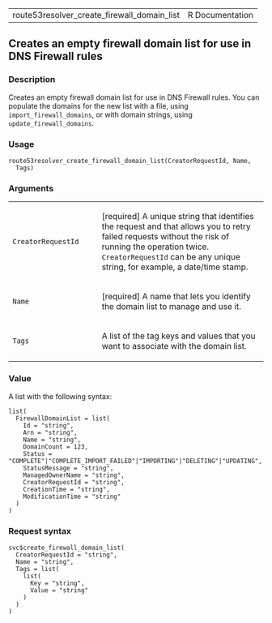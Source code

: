 <table style="width: 100%;">
<tbody>
<tr class="odd">
<td>route53resolver_create_firewall_domain_list</td>
<td style="text-align: right;">R Documentation</td>
</tr>
</tbody>
</table>

## Creates an empty firewall domain list for use in DNS Firewall rules

### Description

Creates an empty firewall domain list for use in DNS Firewall rules. You
can populate the domains for the new list with a file, using
`import_firewall_domains`, or with domain strings, using
`update_firewall_domains`.

### Usage

    route53resolver_create_firewall_domain_list(CreatorRequestId, Name,
      Tags)

### Arguments

<table>
<colgroup>
<col style="width: 35%" />
<col style="width: 65%" />
</colgroup>
<tbody>
<tr class="odd">
<td><code
id="route53resolver_create_firewall_domain_list_:_CreatorRequestId">CreatorRequestId</code></td>
<td><p>[required] A unique string that identifies the request and that
allows you to retry failed requests without the risk of running the
operation twice. <code>CreatorRequestId</code> can be any unique string,
for example, a date/time stamp.</p></td>
</tr>
<tr class="even">
<td><code
id="route53resolver_create_firewall_domain_list_:_Name">Name</code></td>
<td><p>[required] A name that lets you identify the domain list to
manage and use it.</p></td>
</tr>
<tr class="odd">
<td><code
id="route53resolver_create_firewall_domain_list_:_Tags">Tags</code></td>
<td><p>A list of the tag keys and values that you want to associate with
the domain list.</p></td>
</tr>
</tbody>
</table>

### Value

A list with the following syntax:

    list(
      FirewallDomainList = list(
        Id = "string",
        Arn = "string",
        Name = "string",
        DomainCount = 123,
        Status = "COMPLETE"|"COMPLETE_IMPORT_FAILED"|"IMPORTING"|"DELETING"|"UPDATING",
        StatusMessage = "string",
        ManagedOwnerName = "string",
        CreatorRequestId = "string",
        CreationTime = "string",
        ModificationTime = "string"
      )
    )

### Request syntax

    svc$create_firewall_domain_list(
      CreatorRequestId = "string",
      Name = "string",
      Tags = list(
        list(
          Key = "string",
          Value = "string"
        )
      )
    )
